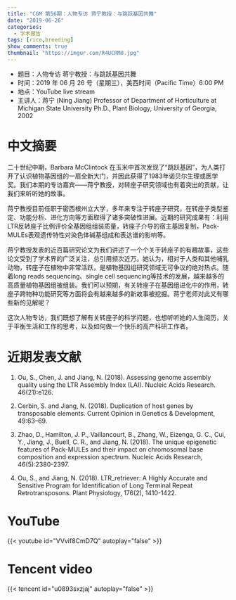 ```yaml
---
title: "CGM 第56期：人物专访 蒋宁教授：与跳跃基因共舞"
date: "2019-06-26"
categories:
  - 学术报告
tags: [rice,breeding]
show_comments: true
thumbnail: "https://imgur.com/R4UCRM8.jpg"
---
```



- 题目：人物专访 蒋宁教授：与跳跃基因共舞
- 时间：2019 年 06 月 26 号（星期三），美西时间（Pacific Time）6:00 PM
- 地点：YouTube live stream
- 主讲人：蒋宁 (Ning Jiang) Professor of Department of Horticulture at Michigan State University Ph.D., Plant Biology, University of Georgia, 2002


# 中文摘要

二十世纪中期，Barbara McClintock 在玉米中首次发现了“跳跃基因”，为人类打开了认识植物基因组的一扇全新大门，并因此获得了1983年诺贝尔生理或医学奖。我们本期的专访嘉宾——蒋宁教授，对转座子研究领域也有着突出的贡献，让我们来听听她的故事。

蒋宁教授目前任职于密西根州立大学，多年来专注于转座子研究，在转座子类型鉴定、功能分析、进化方向等方面取得了诸多突破性进展。近期的研究成果有：利用LTR反转座子比例评价全基因组组装质量，转座子介导的宿主基因复制，Pack-MULEs表观遗传特性对染色体碱基组成和表达谱的影响等。

蒋宁教授发表的近百篇研究论文为我们讲述了一个个关于转座子的有趣故事，这些论文受到了学术界的广泛关注，总引用频次近万。她认为，相对于人类和其他哺乳动物，转座子在植物中非常活跃，是植物基因组研究领域无可争议的绝对热点。随着long reads sequencing、single cell sequencing等技术的发展，越来越多的高质量植物基因组被组装。我们可以预期，有关转座子在基因组进化中的作用，转座子跨物种功能研究等方面将会有越来越多的新故事被挖掘。蒋宁老师对此又有哪些新的见解呢？

这次人物专访，我们既想了解有关转座子的科学问题，也想听听她的人生阅历，关于平衡生活和工作的思考，以及如何做一个快乐的高产科研工作者。


# 近期发表文献
1. Ou, S., Chen, J. and Jiang, N. (2018). Assessing genome assembly quality using the LTR Assembly Index (LAI). Nucleic Acids Research. 46(21):e126.

2. Cerbin, S. and Jiang, N. (2018). Duplication of host genes by transposable elements. Current Opinion in Genetics & Development, 49:63–69.

3. Zhao, D., Hamilton, J. P., Vaillancourt, B., Zhang, W., Eizenga, G. C., Cui, Y., Jiang, J., Buell, C. R., and Jiang, N. (2018). The unique epigenetic features of Pack-MULEs and their impact on chromosomal base composition and expression spectrum. Nucleic Acids Research, 46(5):2380-2397.

4. Ou, S., and Jiang, N. (2018). LTR_retriever: A Highly Accurate and Sensitive Program for Identification of Long Terminal Repeat Retrotransposons. Plant Physiology, 176(2), 1410-1422.



# YouTube

{{< youtube id="VVvif8CmD7Q" autoplay="false" >}}

# Tencent video

{{< tencent id="u0893sxzjaj" autoplay="false" >}}
